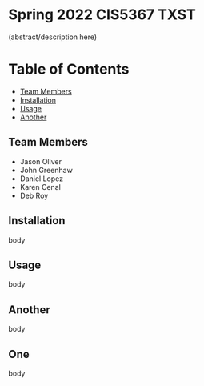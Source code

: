# Spring 2022 CIS5367 TXST 
(abstract/description here)

# Table of Contents
* [Team Members](#team-members)
* [Installation](#installation)
* [Usage](#usage)
* [Another](#another)

## <a name="team-members"></a>Team Members 
- Jason Oliver 
- John Greenhaw
- Daniel Lopez
- Karen Cenal
- Deb Roy

## <a name="installation"></a>Installation
body

## <a name="uasage"></a>Usage
body

## <a name="another"></a>Another
body

## <a name="one"></a>One
body
